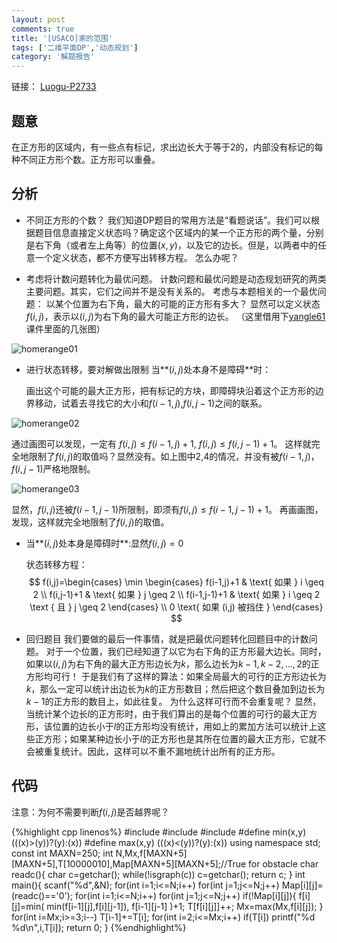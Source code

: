 ```yaml
---
layout: post
comments: true
title: '[USACO]家的范围'
tags: ['二维平面DP','动态规划']
category: '解题报告'
---
```


链接：
[Luogu-P2733][1]

## 题意

在正方形的区域内，有一些点有标记，求出边长大于等于2的，内部没有标记的每种不同正方形个数。正方形可以重叠。

## 分析

 - 不同正方形的个数？
   我们知道DP题目的常用方法是“看题说话”。我们可以根据题目信息直接定义状态吗？确定这个区域内的某一个正方形的两个量，分别是右下角（或者左上角等）的位置$(x,y)$，以及它的边长。但是，以两者中的任意一个定义状态，都不方便写出转移方程。
怎么办呢？

<!--more-->

 - 考虑将计数问题转化为最优问题。
   计数问题和最优问题是动态规划研究的两类主要问题。其实，它们之间并不是没有关系的。
   考虑与本题相关的一个最优问题：
   以某个位置为右下角，最大的可能的正方形有多大？
   显然可以定义状态$f(i,j)$，表示以$(i,j)$为右下角的最大可能正方形的边长。
   （这里借用下[yangle61][2]课件里面的几张图）

![homerange01](https://panda2134.github.io/img/homerange01.png)

 - 进行状态转移，要对解做出限制
   当**$(i,j)$处本身不是障碍**时：

   画出这个可能的最大正方形，把有标记的方块，即障碍块沿着这个正方形的边界移动，试着去寻找它的大小和$f(i-1,j)$,$f(i,j-1)$之间的联系。

![homerange02](https://panda2134.github.io/img/homerange02.png)

   通过画图可以发现，一定有 $f(i,j) \leq f(i-1,j) + 1$, $f(i,j) \leq f(i,j-1) + 1$。
   这样就完全地限制了$f(i,j)$的取值吗？显然没有。如上图中2,4的情况，并没有被$f(i-1,j)$，$f(i,j-1)$严格地限制。

![homerange03](https://panda2134.github.io/img/homerange03.png)

   显然，$f(i,j)$还被$f(i-1,j-1)$所限制，即须有$f(i,j) \leq f(i-1,j-1) + 1$。
   再画画图，发现，这样就完全地限制了$f(i,j)$的取值。
 - 当**$(i,j)$处本身是障碍时**:显然$f(i,j)=0$

   状态转移方程：
   $$
	f(i,j)=\begin{cases}
	\min \begin{cases}
	f(i-1,j)+1  & \text{ 如果 } i \geq 2 \\    
	f(i,j-1)+1  & \text{ 如果 } j \geq 2 \\ 
	f(i-1,j-1)+1  & \text{ 如果 } i \geq 2 \text { 且 } j \geq 2
	\end{cases} \\
	0 \text{ 如果 (i,j) 被挡住 } 
	\end{cases}
   $$
 - 回归题目
   我们要做的最后一件事情，就是把最优问题转化回题目中的计数问题。
   对于一个位置，我们已经知道了以它为右下角的正方形最大边长。同时，如果以$(i,j)$为右下角的最大正方形边长为$k$，那么边长为$k-1,k-2,...,2$的正方形均可行！
   于是我们有了这样的算法：如果全局最大的可行的正方形边长为$k$，那么一定可以统计出边长为$k$的正方形数目；然后把这个数目叠加到边长为$k-1$的正方形的数目上，如此往复。
   为什么这样可行而不会重复呢？
   显然，当统计某个边长$l$的正方形时，由于我们算出的是每个位置的可行的最大正方形，该位置的边长小于$l$的正方形均没有统计，用如上的累加方法可以统计上这些正方形；如果某种边长小于$l$的正方形也是其所在位置的最大正方形，它就不会被重复统计。因此，这样可以不重不漏地统计出所有的正方形。

## 代码

注意：为何不需要判断$f(i,j)$是否越界呢？

{%highlight cpp linenos%}
#include <cstdio>
#include <cstring>
#include <cctype>
#define min(x,y) (((x)>(y))?(y):(x))
#define max(x,y) (((x)<(y))?(y):(x))
using namespace std;
const int MAXN=250;
int N,Mx,f[MAXN+5][MAXN+5],T[10000010],Map[MAXN+5][MAXN+5];//True for obstacle
char readc(){
    char c=getchar();
    while(!isgraph(c)) c=getchar();
    return c;
}
int main(){
    scanf("%d",&N);
    for(int i=1;i<=N;i++)
        for(int j=1;j<=N;j++)
            Map[i][j]=(readc()=='0');
    for(int i=1;i<=N;i++)
        for(int j=1;j<=N;j++)
            if(!Map[i][j]){
                f[i][j]=min(
                    min(f[i-1][j],f[i][j-1]),
                    f[i-1][j-1]
                )+1;
                T[f[i][j]]++;
                Mx=max(Mx,f[i][j]);
            }
    for(int i=Mx;i>=3;i--)
        T[i-1]+=T[i];
    for(int i=2;i<=Mx;i++)
        if(T[i])
            printf("%d %d\n",i,T[i]);
    return 0;
}
{%endhighlight%}

 [1]:https://www.luogu.org/problem/show?pid=2733
 [2]:https://blog.csdn.net/yangle61
